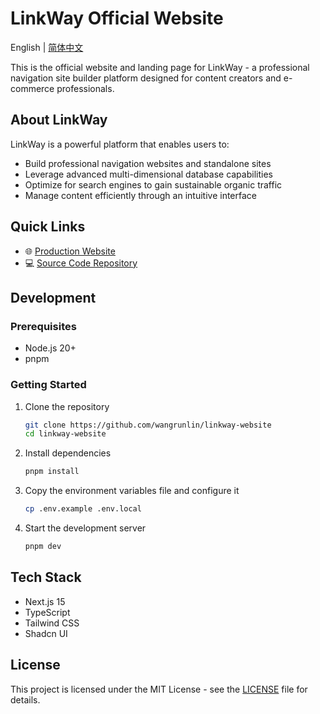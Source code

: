 # LinkWay Official Website

English | [简体中文](./README-zh)

This is the official website and landing page for LinkWay - a professional navigation site builder platform designed for content creators and e-commerce professionals.

## About LinkWay

LinkWay is a powerful platform that enables users to:

- Build professional navigation websites and standalone sites
- Leverage advanced multi-dimensional database capabilities
- Optimize for search engines to gain sustainable organic traffic
- Manage content efficiently through an intuitive interface

## Quick Links

- 🌐 [Production Website](https://linkway.site)
- 💻 [Source Code Repository](https://github.com/wangrunlin/linkway)

## Development

### Prerequisites

- Node.js 20+
- pnpm

### Getting Started

1. Clone the repository

   ```bash
   git clone https://github.com/wangrunlin/linkway-website
   cd linkway-website
   ```

2. Install dependencies

   ```bash
   pnpm install
   ```

3. Copy the environment variables file and configure it

   ```bash
   cp .env.example .env.local
   ```

4. Start the development server

   ```bash
   pnpm dev
   ```

## Tech Stack

- Next.js 15
- TypeScript
- Tailwind CSS
- Shadcn UI

## License

This project is licensed under the MIT License - see the [LICENSE](LICENSE) file for details.
